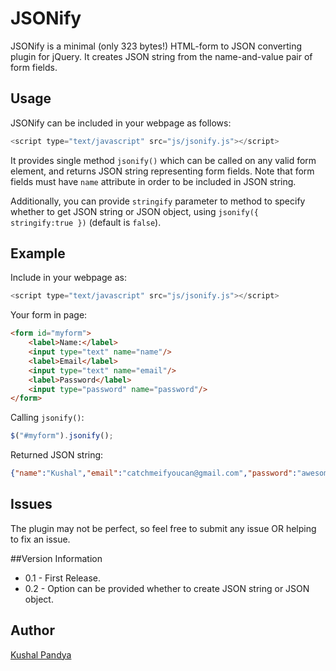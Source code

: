# JSONify

JSONify is a minimal (only 323 bytes!) HTML-form to JSON converting plugin for jQuery. It creates JSON string from the name-and-value pair of form fields.

## Usage

JSONify can be included in your webpage as follows:
```javascript
<script type="text/javascript" src="js/jsonify.js"></script>
```
It provides single method `jsonify()` which can be called on any valid form element, and returns JSON string representing form fields. Note that form fields must have `name` attribute in order to be included in JSON string.

Additionally, you can provide `stringify` parameter to method to specify whether to get JSON string or JSON object, using `jsonify({ stringify:true })` (default is `false`).

## Example

Include in your webpage as:
```javascript
<script type="text/javascript" src="js/jsonify.js"></script>
```

Your form in page:
```html
<form id="myform">
	<label>Name:</label>
	<input type="text" name="name"/>
	<label>Email</label>
	<input type="text" name="email"/>
	<label>Password</label>
	<input type="password" name="password"/>
</form>
```

Calling `jsonify()`:
```javascript
$("#myform").jsonify();
```

Returned JSON string:
```json
{"name":"Kushal","email":"catchmeifyoucan@gmail.com","password":"awesome"}
```

## Issues

The plugin may not be perfect, so feel free to submit any issue OR helping to fix an issue.

##Version Information
* 0.1 - First Release.
* 0.2 - Option can be provided whether to create JSON string or JSON object.


## Author

[Kushal Pandya](https://github.com/kushalpandya)